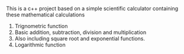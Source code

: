 This is a c++ project based on a simple scientific calculator containing these mathematical calculations
1. Trignometric function
2. Basic addition, subtraction, division and multiplication
3. Also including square root and exponential functions.
4. Logarithmic function 
